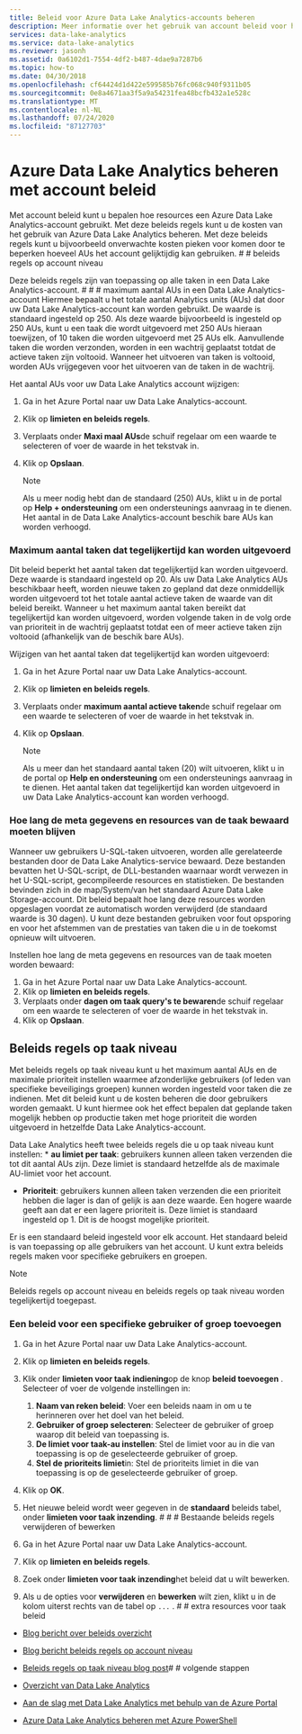 ```yaml
---
title: Beleid voor Azure Data Lake Analytics-accounts beheren
description: Meer informatie over het gebruik van account beleid voor het beheren van het gebruik van een Data Lake Analytics account, zoals maximum aantal AUs en maximum aantal taken.
services: data-lake-analytics
ms.service: data-lake-analytics
ms.reviewer: jasonh
ms.assetid: 0a6102d1-7554-4df2-b487-4dae9a7287b6
ms.topic: how-to
ms.date: 04/30/2018
ms.openlocfilehash: cf64424d1d422e599585b76fc068c940f9311b05
ms.sourcegitcommit: 0e8a4671aa3f5a9a54231fea48bcfb432a1e528c
ms.translationtype: MT
ms.contentlocale: nl-NL
ms.lasthandoff: 07/24/2020
ms.locfileid: "87127703"
---
```

# <a name="manage-azure-data-lake-analytics-using-account-policies"></a>Azure Data Lake Analytics beheren met account beleid

Met account beleid kunt u bepalen hoe resources een Azure Data Lake Analytics-account gebruikt. Met deze beleids regels kunt u de kosten van het gebruik van Azure Data Lake Analytics beheren. Met deze beleids regels kunt u bijvoorbeeld onverwachte kosten pieken voor komen door te beperken hoeveel AUs het account gelijktijdig kan gebruiken. # # beleids regels op account niveau

Deze beleids regels zijn van toepassing op alle taken in een Data Lake Analytics-account. # # # maximum aantal AUs in een Data Lake Analytics-account Hiermee bepaalt u het totale aantal Analytics units (AUs) dat door uw Data Lake Analytics-account kan worden gebruikt. De waarde is standaard ingesteld op 250. Als deze waarde bijvoorbeeld is ingesteld op 250 AUs, kunt u een taak die wordt uitgevoerd met 250 AUs hieraan toewijzen, of 10 taken die worden uitgevoerd met 25 AUs elk. Aanvullende taken die worden verzonden, worden in een wachtrij geplaatst totdat de actieve taken zijn voltooid. Wanneer het uitvoeren van taken is voltooid, worden AUs vrijgegeven voor het uitvoeren van de taken in de wachtrij.

Het aantal AUs voor uw Data Lake Analytics account wijzigen:

1. Ga in het Azure Portal naar uw Data Lake Analytics-account.
2. Klik op **limieten en beleids regels**.
3. Verplaats onder **Maxi maal AUs**de schuif regelaar om een waarde te selecteren of voer de waarde in het tekstvak in. 
4. Klik op **Opslaan**.

   > [!NOTE]
   > Als u meer nodig hebt dan de standaard (250) AUs, klikt u in de portal op **Help + ondersteuning** om een ondersteunings aanvraag in te dienen. Het aantal in de Data Lake Analytics-account beschik bare AUs kan worden verhoogd.

### <a name="maximum-number-of-jobs-that-can-run-simultaneously"></a>Maximum aantal taken dat tegelijkertijd kan worden uitgevoerd
Dit beleid beperkt het aantal taken dat tegelijkertijd kan worden uitgevoerd. Deze waarde is standaard ingesteld op 20. Als uw Data Lake Analytics AUs beschikbaar heeft, worden nieuwe taken zo gepland dat deze onmiddellijk worden uitgevoerd tot het totale aantal actieve taken de waarde van dit beleid bereikt. Wanneer u het maximum aantal taken bereikt dat tegelijkertijd kan worden uitgevoerd, worden volgende taken in de volg orde van prioriteit in de wachtrij geplaatst totdat een of meer actieve taken zijn voltooid (afhankelijk van de beschik bare AUs).

Wijzigen van het aantal taken dat tegelijkertijd kan worden uitgevoerd:

1. Ga in het Azure Portal naar uw Data Lake Analytics-account.
2. Klik op **limieten en beleids regels**.
3. Verplaats onder **maximum aantal actieve taken**de schuif regelaar om een waarde te selecteren of voer de waarde in het tekstvak in. 
4. Klik op **Opslaan**.

   > [!NOTE]
   > Als u meer dan het standaard aantal taken (20) wilt uitvoeren, klikt u in de portal op **Help en ondersteuning** om een ondersteunings aanvraag in te dienen. Het aantal taken dat tegelijkertijd kan worden uitgevoerd in uw Data Lake Analytics-account kan worden verhoogd.

### <a name="how-long-to-keep-job-metadata-and-resources"></a>Hoe lang de meta gegevens en resources van de taak bewaard moeten blijven 
Wanneer uw gebruikers U-SQL-taken uitvoeren, worden alle gerelateerde bestanden door de Data Lake Analytics-service bewaard. Deze bestanden bevatten het U-SQL-script, de DLL-bestanden waarnaar wordt verwezen in het U-SQL-script, gecompileerde resources en statistieken. De bestanden bevinden zich in de map/System/van het standaard Azure Data Lake Storage-account. Dit beleid bepaalt hoe lang deze resources worden opgeslagen voordat ze automatisch worden verwijderd (de standaard waarde is 30 dagen). U kunt deze bestanden gebruiken voor fout opsporing en voor het afstemmen van de prestaties van taken die u in de toekomst opnieuw wilt uitvoeren.

Instellen hoe lang de meta gegevens en resources van de taak moeten worden bewaard:

1. Ga in het Azure Portal naar uw Data Lake Analytics-account.
2. Klik op **limieten en beleids regels**.
3. Verplaats onder **dagen om taak query's te bewaren**de schuif regelaar om een waarde te selecteren of voer de waarde in het tekstvak in.  
4. Klik op **Opslaan**.

## <a name="job-level-policies"></a>Beleids regels op taak niveau

Met beleids regels op taak niveau kunt u het maximum aantal AUs en de maximale prioriteit instellen waarmee afzonderlijke gebruikers (of leden van specifieke beveiligings groepen) kunnen worden ingesteld voor taken die ze indienen. Met dit beleid kunt u de kosten beheren die door gebruikers worden gemaakt. U kunt hiermee ook het effect bepalen dat geplande taken mogelijk hebben op productie taken met hoge prioriteit die worden uitgevoerd in hetzelfde Data Lake Analytics-account.

Data Lake Analytics heeft twee beleids regels die u op taak niveau kunt instellen: * **au limiet per taak**: gebruikers kunnen alleen taken verzenden die tot dit aantal AUs zijn. Deze limiet is standaard hetzelfde als de maximale AU-limiet voor het account.
* **Prioriteit**: gebruikers kunnen alleen taken verzenden die een prioriteit hebben die lager is dan of gelijk is aan deze waarde. Een hogere waarde geeft aan dat er een lagere prioriteit is. Deze limiet is standaard ingesteld op 1. Dit is de hoogst mogelijke prioriteit.

Er is een standaard beleid ingesteld voor elk account. Het standaard beleid is van toepassing op alle gebruikers van het account. U kunt extra beleids regels maken voor specifieke gebruikers en groepen. 

> [!NOTE]
> Beleids regels op account niveau en beleids regels op taak niveau worden tegelijkertijd toegepast.

### <a name="add-a-policy-for-a-specific-user-or-group"></a>Een beleid voor een specifieke gebruiker of groep toevoegen

1. Ga in het Azure Portal naar uw Data Lake Analytics-account.
2. Klik op **limieten en beleids regels**.
3. Klik onder **limieten voor taak indiening**op de knop **beleid toevoegen** . Selecteer of voer de volgende instellingen in:
    1. **Naam van reken beleid**: Voer een beleids naam in om u te herinneren over het doel van het beleid.
    2. **Gebruiker of groep selecteren**: Selecteer de gebruiker of groep waarop dit beleid van toepassing is.
    3. **De limiet voor taak-au instellen**: Stel de limiet voor au in die van toepassing is op de geselecteerde gebruiker of groep.
    4. **Stel de prioriteits limiet**in: Stel de prioriteits limiet in die van toepassing is op de geselecteerde gebruiker of groep.

4. Klik op **OK**.

5. Het nieuwe beleid wordt weer gegeven in de **standaard** beleids tabel, onder **limieten voor taak inzending**. # # # Bestaande beleids regels verwijderen of bewerken

1. Ga in het Azure Portal naar uw Data Lake Analytics-account.
2. Klik op **limieten en beleids regels**.
3. Zoek onder **limieten voor taak inzending**het beleid dat u wilt bewerken.
4.  Als u de opties voor **verwijderen** en **bewerken** wilt zien, klikt u in de kolom uiterst rechts van de tabel op `...` . # # extra resources voor taak beleid
* [Blog bericht over beleids overzicht](https://blogs.msdn.microsoft.com/azuredatalake/2017/06/08/managing-your-azure-data-lake-analytics-compute-resources-overview/)
* [Blog bericht beleids regels op account niveau](https://blogs.msdn.microsoft.com/azuredatalake/2017/06/08/managing-your-azure-data-lake-analytics-compute-resources-account-level-policy/)
* [Beleids regels op taak niveau blog post](https://blogs.msdn.microsoft.com/azuredatalake/2017/06/08/managing-your-azure-data-lake-analytics-compute-resources-job-level-policy/)# # volgende stappen

* [Overzicht van Data Lake Analytics](data-lake-analytics-overview.md)
* [Aan de slag met Data Lake Analytics met behulp van de Azure Portal](data-lake-analytics-get-started-portal.md)
* [Azure Data Lake Analytics beheren met Azure PowerShell](data-lake-analytics-manage-use-powershell.md)